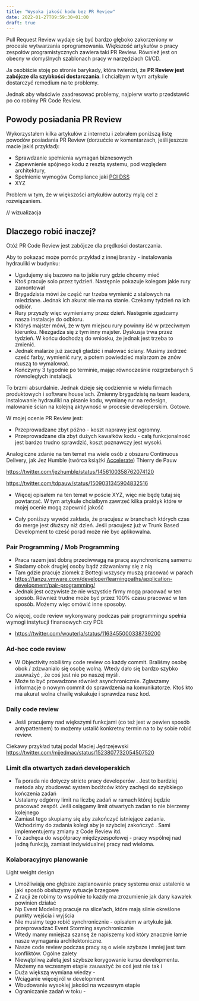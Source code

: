 ```yaml
---
title: "Wysoka jakość kodu bez PR Review"
date: 2022-01-27T09:59:30+01:00
draft: true
---
```


Pull Request Review  wydaje się być bardzo głęboko zakorzeniony w procesie wytwarzania oprogramowania. Większość artykułów o pracy zespołów programistycznych zawiera taki PR Review. Również jest on obecny w domyślnych szablonach pracy w narzędziach CI/CD.

Ja osobiście stoję po stronie barykady, która twierdzi, że **PR Review jest zabójcze dla szybkości dostarczania**. I chciałbym w tym artykule dostarczyć remedium na te problemy.

Jednak aby właściwie zaadresować problemy, najpierw warto przedstawić po co robimy PR Code Review. 

##  Powody posiadania PR  Review

Wykorzystałem kilka artykułów z internetu i zebrałem poniższą listę powodów posiadania PR Review (dorzućcie w komentarzach, jeśli jeszcze macie jakiś przykład):

- Sprawdzanie spełnienia wymagań biznesowych
- Zapewnienie spójnego kodu z resztą systemu, pod względem architektury,
- Spełnienie wymogów Compliance jaki [PCI DSS](https://en.wikipedia.org/wiki/Payment_Card_Industry_Data_Security_Standard)
- XYZ

Problem w tym, że w większości artykułów autorzy mylą cel z rozwiązaniem. 

// wizualizacja



## Dlaczego robić inaczej?

Otóż PR Code Review jest zabójcze dla prędkości dostarczania. 

Aby to pokazać może pomóc przykład z innej branży - instalowania hydrauliki w budynku:
- Ugadujemy się bazowo na to jakie rury gdzie chcemy mieć
- Ktoś pracuje solo przez tydzień. Następnie pokazuje kolegom jakie rury zamontował
- Brygadzista mówi że część rur trzeba wymienić z stalowych na miedziane. Jednak ich akurat nie ma na stanie. Czekamy tydzień na ich odbiór.
- Rury przyszły więc wymieniamy przez dzień. Następnie zgadzamy nasza instalacje do odbioru.
- Któryś majster mówi, że w tym miejscu rury powinny iść w przeciwnym kierunku. Niezgadza się z tym inny majster. Dyskusja trwa przez tydzień. W końcu dochodzą do wniosku, że jednak jest trzeba to zmienić.
- Jednak malarze już zaczęli gładzić i malować ściany. Musimy zedrzeć cześć farby, wymienić rury, a potem powiedzieć malarzom że znów muszą to wymalować.
- Kończymy 3 tygodnie po terminie, mając równocześnie rozgrzebanych 5 równoległych instalacji. 
 
To brzmi absurdalnie. Jednak dzieje się codziennie w wielu firmach produktowych i software house'ach. Zmienny brygadzistę na team leadera, instalowanie hydrauliki na pisanie kodu, wymianę rur na redesign, malowanie ścian na kolejną aktywność w procesie developerskim. Gotowe.

W mojej ocenie PR Review jest:

- Przeprowadzane zbyt późno - koszt naprawy jest ogromny.
- Przeprowadzane dla zbyt dużych kawałków kodu - całą funkcjonalność jest bardzo trudno sprawdzić, koszt poznawczy jest wysoki.

Analogiczne zdanie na ten temat ma wiele osób z obszaru Continuous Delivery, jak Jez Humble (twórca książki [Accelerate](https://www.goodreads.com/en/book/show/35747076)) Thierry de Pauw 

https://twitter.com/jezhumble/status/1456100358762074120

https://twitter.com/tdpauw/status/1509031345904832516

- Więcej opisałem na ten temat w poście XYZ, więc nie będę tutaj się powtarzać.
  W tym artykule chciałbym zawrzeć kilka praktyk które w mojej ocenie mogą zapewnić jakość


- Cały poniższy wywód zakłada, że pracujesz w branchach których czas do merge jest dłuższy niż dzień. Jeśli pracujesz już w Trunk Based Development to cześć porad może nie byc aplikowalna.

###  Pair Programming / Mob Programming
- Praca razem jest dobrą przeciwwagą na pracę asynchroniczną samemu
- Siadamy obok drugiej osoby bądź zdzwaniamy się z nią
- Tam gdzie pracuje ziomek z Bottegi wszyscy muszą pracować w parach
- https://tanzu.vmware.com/developer/learningpaths/application-development/pair-programming/
- Jednak jest oczywiste że nie wszystkie firmy mogą pracować w ten sposób. Również trudne może być przez 100% czasu pracować w ten sposób. Możemy więc omówić inne sposoby.

Co więcej, code review wykonywany podczas pair programmingu spełnia wymogi instytucji finansowych czy PCI:
- https://twitter.com/wouterla/status/1163455000338739200

### Ad-hoc code review
- W Objectivity robiliśmy code review co każdy commit. Braliśmy osobę obok / zdzwanialo się osobę wolną. Wtedy dało się bardzo szybko zauważyć , że coś jest nie po naszej myśli.
- Może to być prowadzone również asynchronicznie. Zgłaszamy informacje o nowym commit do sprawdzenia na komunikatorze. Ktoś kto ma akurat wolna chwilę wskakuje i sprawdza nasz kod.

### Daily code review
- Jeśli pracujemy nad większymi funkcjami (co też jest w pewien sposób antypatternem) to możemy ustalić konkretny termin na to by sobie robić review.

Ciekawy przykład tutaj podał Maciej Jędrzejewski
https://twitter.com/mjjedmac/status/1523807732054507520

###  Limit dla otwartych zadań developerskich
- Ta porada nie dotyczy stricte pracy developerów . Jest to bardziej metoda aby zbudować system bodźców który zachęci do szybkiego kończenia zadań
- Ustalamy odgórny limit na liczbę zadań w ramach której będzie pracować zespół. Jeśli osiągamy limit otwartych zadan to nie bierzemy kolejnego
- Zamiast tego skupiamy się aby zakończyć istniejące zadania. Wchodzimy do zadania kolegi aby je szybciej zakończyć . Sami implementujemy zmiany z Code Review itd.
- To zachęca do współpracy międzyzespołowej - pracy wspólnej nad jedną funkcją, zamiast indywidualnej pracy nad wieloma.
###  Kolaboracyjnyc planowanie
Light weight design

- Umożliwiają one głębsze zaplanowanie pracy systemu oraz ustalenie w jaki sposób obsłużymy sytuacje brzegowe
- Z racji że robimy to wspólnie to każdy ma zrozumienie jak dany kawałek powinien działać
- Np Event Modeling pracuje na slice'ach, które mają silnie określone punkty wejścia i wyjścia
- Nie musimy tego robić synchronicznie - opisałem w artykule jak przeprowadzać Event Storming asynchronicznie
- Wtedy mamy mniejsza szansę że napiszemy kod który znacznie łamie nasze wymagania architektoniczne.
- Nasze code review podczas pracy są o wiele szybsze i mniej jest tam konfliktów.
  Ogólne zalety
- Niewątpliwą zaletą jest szybsze korygowanie kursu developmentu. Możemy na wczesnym etapie zauważyć że coś jest nie tak i
- Duża większą wymiana wiedzy -
- Wciąganie więcej ról w development
- Wbudowanie wysokiej jakości na wczesnym etapie
- Ograniczanie zadań w toku - 

